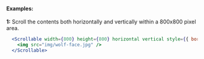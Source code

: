 #### Examples:

__1:__ Scroll the contents both horizontally and vertically within a 800x800 pixel area.

```jsx
  <Scrollable width={800} height={800} horizontal vertical style={{ border: '15px solid darkgreen' }}>
    <img src="img/wolf-face.jpg" />
  </Scrollable>
```
